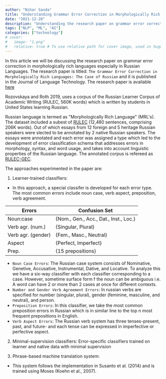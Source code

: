 ```yaml
---
author: "Nihar Sanda"
title: "Understanding Grammar Error Correction in Morphologically Rich Languages"
date: "2021-12-28"
description: "Understanding the research paper on grammar error correction in morphologically rich languages especially in Russian Languages"
tags: ["NLP", "ML", "AI"]
categories: ["technology"]
# cover:
#   image: "1.png"
#   relative: true # To use relative path for cover image, used in hugo Page-bundles
---
```


In this article we will be discussing the research paper on grammar error correction in morphologically rich languages especially in Russian Languages. The research paper is titled: `The Grammar Error Correction in Morphologically Rich Languages: The Case of Russian` and it is published in the Journal of Language Technology. The research paper is available [here](https://aclanthology.org/Q19-1001.pdf)

Rozovskaya and Roth 2019, uses a corpus of the Russian Learner Corpus of Academic Writing (RULEC, 560K
words) which is written by students in United States learning Russian.

Russian language is termed as "Morphologically Rich Language" (MRL's). The dataset included a subest of [RULEC]() (12,480 sentences, comprising 206K words). Out of which essays from 12 foreign and 5 heritage Russian speakers were slected to be annotated by 2 native Russian speakers. The essays were annotated and each error was assigned a type which led to the development of error classification schema that addresses errors in morphology, syntax, and word usage, and takes into account linguistic properties of the Russian language. The annotated corpus is refereed as [RULEC-GEC](https://github.com/arozovskaya/RULEC-GEC).

The approaches experimented in the paper are:

1. Learner-trained classifiers:

- In this approach, a special classifer is developed for each error type. The most common errors include noun case, verb aspect, preposition, verb agreement.

| Errors             | Confusion Set                         |
| ------------------ | ------------------------------------- |
| Noun:case          | {Nom., Gen., Acc., Dat., Inst., Loc.} |
| Verb agr. (num.)   | {Singular, Plural}                    |
| Verb agr. (gender) | {Fem., Masc., Neutral}                |
| Aspect             | {Perfect, Imperfect}                  |
| Prep.              | {15 prepositions}                     |

- `Noun Case Errors`: The Russian case system consists of Nominative, Genetive, Accusative, Instrumental, Dative, and Locative. To analyze this we have a six-way classifier with each classifier corresponding to a case. However, sometime surface form f the noun can be ambiguous i.e. A word can have 2 or more than 2 cases at once for different contexts.
- `Number and Gender Verb Agreement Errors`: In russian verbs are specified for number (singular, plural), gender (feminine, masculine, and neutral), and person.
- `Preposition Errors`: In this classifier, we take the most common preposition errors in Russian which is in similar line to the top n most frequent prepositions in English.
- `Verb Aspect Errors`: The Russian verb system has three tenses-present, past, and future- and each tense can be expressed in imperfective or perfective aspect.

2. Minimal-supervision classifiers: Error-specific classifiers trained on learner and native data with minimal supervision

3. Phrase-based machine translation system:
- This system follows the implementation  in Susanto et al. (2014) and is trained using Moses (Koehn et al., 2007). 
